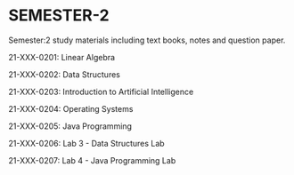 # SEMESTER-2
Semester:2 study materials including text books, notes and question paper. 

21-XXX-0201: Linear Algebra

21-XXX-0202: Data Structures

21-XXX-0203: Introduction to Artificial Intelligence

21-XXX-0204: Operating Systems 

21-XXX-0205: Java Programming  

21-XXX-0206: Lab 3 - Data Structures Lab 

21-XXX-0207: Lab 4 - Java Programming Lab
